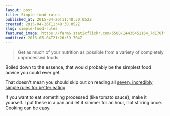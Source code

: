 ```yaml
---
layout: post
title: Simple food rules
published_at: 2015-04-26T11:48:30.052Z
created: 2015-04-26T11:48:30.052Z
slug: simple-food-rules
featured_image: https://farm6.staticflickr.com/5500/14436452164_7d178ffdcb_b.jpg
modified: 2016-05-04T21:26:59.704Z
---
```

> Get as much of your nutrition as possible from a variety of completely unprocessed foods.

Boiled down to the essence, that would probably be the simplest food advice you could ever get.

That doesn't mean you should skip out on reading all [seven, incredibly simple rules for better eating](http://www.nytimes.com/2015/04/21/upshot/simple-rules-for-healthy-eating.html?abt=0002&abg=1).

If you want to eat something processed (like tomato sauce), make it yourself. I put these in a pan and let it simmer for an hour, not stirring once. Cooking can be easy.
